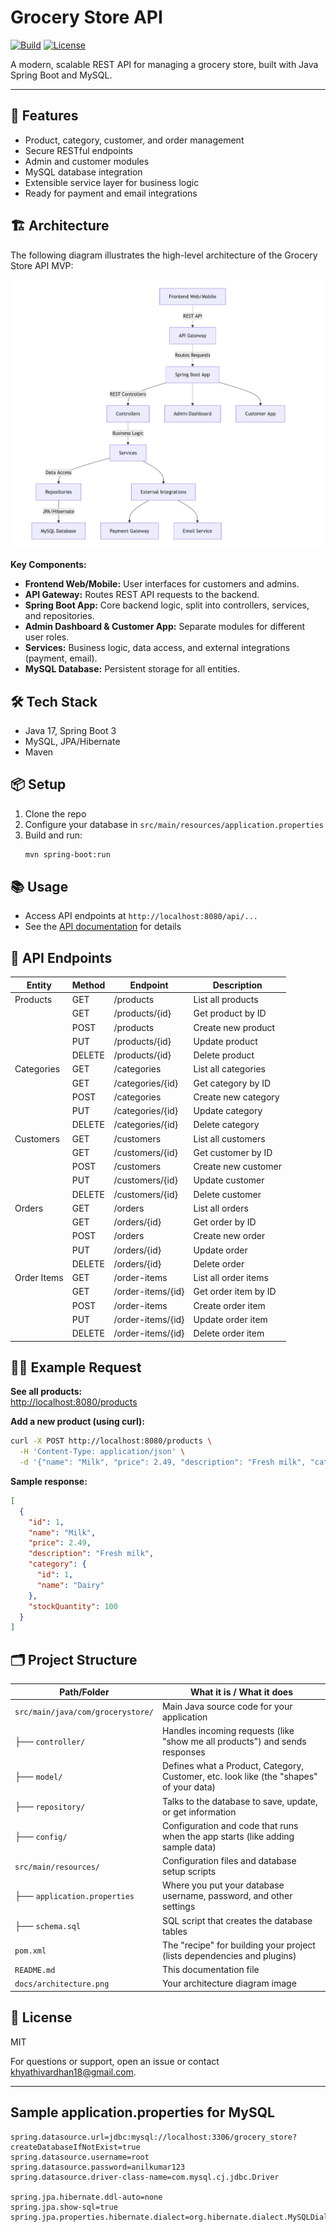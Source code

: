 # Grocery Store API

[![Build](https://img.shields.io/badge/build-passing-brightgreen)]()
[![License](https://img.shields.io/badge/license-MIT-blue.svg)]()

A modern, scalable REST API for managing a grocery store, built with Java Spring Boot and MySQL.

---

## 🚀 Features
- Product, category, customer, and order management
- Secure RESTful endpoints
- Admin and customer modules
- MySQL database integration
- Extensible service layer for business logic
- Ready for payment and email integrations

## 🏗️ Architecture

The following diagram illustrates the high-level architecture of the Grocery Store API MVP:

![System Architecture Diagram](docs/architecture.png)

**Key Components:**
- **Frontend Web/Mobile:** User interfaces for customers and admins.
- **API Gateway:** Routes REST API requests to the backend.
- **Spring Boot App:** Core backend logic, split into controllers, services, and repositories.
- **Admin Dashboard & Customer App:** Separate modules for different user roles.
- **Services:** Business logic, data access, and external integrations (payment, email).
- **MySQL Database:** Persistent storage for all entities.

## 🛠️ Tech Stack
- Java 17, Spring Boot 3
- MySQL, JPA/Hibernate
- Maven

## 📦 Setup

1. Clone the repo
2. Configure your database in `src/main/resources/application.properties`
3. Build and run:
   ```sh
   mvn spring-boot:run
   ```

## 📚 Usage

- Access API endpoints at `http://localhost:8080/api/...`
- See the [API documentation](docs/api.md) for details

## 📑 API Endpoints

| Entity        | Method | Endpoint                | Description           |
|-------------- |--------|------------------------|-----------------------|
| Products      | GET    | /products              | List all products     |
|               | GET    | /products/{id}         | Get product by ID     |
|               | POST   | /products              | Create new product    |
|               | PUT    | /products/{id}         | Update product        |
|               | DELETE | /products/{id}         | Delete product        |
| Categories    | GET    | /categories            | List all categories   |
|               | GET    | /categories/{id}       | Get category by ID    |
|               | POST   | /categories            | Create new category   |
|               | PUT    | /categories/{id}       | Update category       |
|               | DELETE | /categories/{id}       | Delete category       |
| Customers     | GET    | /customers             | List all customers    |
|               | GET    | /customers/{id}        | Get customer by ID    |
|               | POST   | /customers             | Create new customer   |
|               | PUT    | /customers/{id}        | Update customer       |
|               | DELETE | /customers/{id}        | Delete customer       |
| Orders        | GET    | /orders                | List all orders       |
|               | GET    | /orders/{id}           | Get order by ID       |
|               | POST   | /orders                | Create new order      |
|               | PUT    | /orders/{id}           | Update order          |
|               | DELETE | /orders/{id}           | Delete order          |
| Order Items   | GET    | /order-items           | List all order items  |
|               | GET    | /order-items/{id}      | Get order item by ID  |
|               | POST   | /order-items           | Create order item     |
|               | PUT    | /order-items/{id}      | Update order item     |
|               | DELETE | /order-items/{id}      | Delete order item     |

## 🧑‍💻 Example Request

**See all products:**  
[http://localhost:8080/products](http://localhost:8080/products)

**Add a new product (using curl):**
```bash
curl -X POST http://localhost:8080/products \
  -H 'Content-Type: application/json' \
  -d '{"name": "Milk", "price": 2.49, "description": "Fresh milk", "category": {"id": 1}, "stockQuantity": 100}'
```

**Sample response:**
```json
[
  {
    "id": 1,
    "name": "Milk",
    "price": 2.49,
    "description": "Fresh milk",
    "category": {
      "id": 1,
      "name": "Dairy"
    },
    "stockQuantity": 100
  }
]
```

## 🗂️ Project Structure

| Path/Folder                          | What it is / What it does                                                                 |
|-------------------------------------- |------------------------------------------------------------------------------------------|
| `src/main/java/com/grocerystore/`     | Main Java source code for your application                                               |
| ├── `controller/`                     | Handles incoming requests (like "show me all products") and sends responses              |
| ├── `model/`                          | Defines what a Product, Category, Customer, etc. look like (the "shapes" of your data)   |
| ├── `repository/`                     | Talks to the database to save, update, or get information                                |
| ├── `config/`                         | Configuration and code that runs when the app starts (like adding sample data)           |
| `src/main/resources/`                 | Configuration files and database setup scripts                                           |
| ├── `application.properties`          | Where you put your database username, password, and other settings                      |
| ├── `schema.sql`                      | SQL script that creates the database tables                                              |
| `pom.xml`                             | The "recipe" for building your project (lists dependencies and plugins)                  |
| `README.md`                           | This documentation file                                                                 |
| `docs/architecture.png`               | Your architecture diagram image                                                          |

## 📝 License

MIT

For questions or support, open an issue or contact khyathivardhan18@gmail.com.

---

## Sample application.properties for MySQL
```properties
spring.datasource.url=jdbc:mysql://localhost:3306/grocery_store?createDatabaseIfNotExist=true
spring.datasource.username=root
spring.datasource.password=anilkumar123
spring.datasource.driver-class-name=com.mysql.cj.jdbc.Driver

spring.jpa.hibernate.ddl-auto=none
spring.jpa.show-sql=true
spring.jpa.properties.hibernate.dialect=org.hibernate.dialect.MySQLDialect
```
